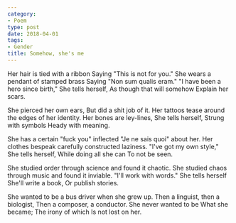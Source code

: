 ```yaml
---
category:
- Poem
type: post
date: 2018-04-01
tags:
- Gender
title: Somehow, she's me
---
```


<div class="verse">
Her hair is tied with a ribbon
    Saying "This is not for you."
She wears a pendant of stamped brass
    Saying "Non sum qualis eram."
"I have been a hero since birth,"
    She tells herself,
        As though that will somehow
            Explain her scars.

She pierced her own ears,
    But did a shit job of it.
Her tattoos tease around
    the edges of her identity.
Her bones are ley-lines,
    She tells herself,
        Strung with symbols
            Heady with meaning.

She has a certain "fuck you" inflected
    "Je ne sais quoi" about her.
Her clothes bespeak
    carefully constructed laziness.
"I've got my own style,"
    She tells herself,
        While doing all she can
            To not be seen.

She studied order through science
    and found it chaotic.
She studied chaos through music
    and found it inviable.
"I'll work with words."
    She tells herself
        She'll write a book,
            Or publish stories.

She wanted to be a bus driver
    when she grew up.
Then a linguist, then a biologist,
    Then a composer, a conductor.
She never wanted to be
    What she became;
        The irony of which
            Is not lost on her.
</div>
